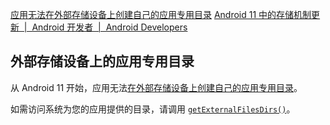 []()
[应用无法在外部存储设备上创建自己的应用专用目录]()
[Android 11 中的存储机制更新  |  Android 开发者  |  Android Developers](https://developer.android.com/about/versions/11/privacy/storage?hl=zh-cn#media-direct-file-native)



## 外部存储设备上的应用专用目录

从 Android 11 开始，应用无法[在外部存储设备上创建自己的应用专用目录](https://developer.android.com/training/data-storage/app-specific?hl=zh-cn#external)。

如需访问系统为您的应用提供的目录，请调用 [`getExternalFilesDirs()`](https://developer.android.com/reference/android/content/Context?hl=zh-cn#getExternalFilesDirs(java.lang.String))。



























































































































































































































































































